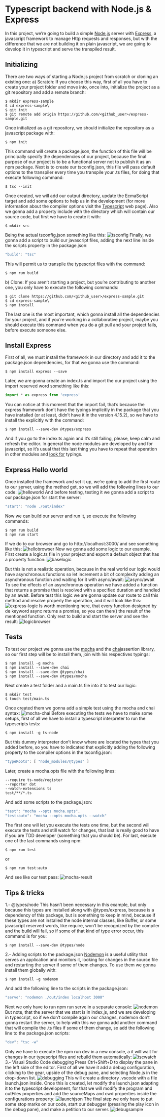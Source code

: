 # Typescript backend with Node.js & Express
In this project, we’re going to build a simple [Node.js](https://nodejs.org/en/) server with [Express](http://expressjs.com/), a javascript framework to manage Http requests and responses, but with the difference that we are not building it on plain javascript, we are going to develop it in typescript and serve the transpiled result.

## Initializing
There are two ways of starting a Node.js project from scratch or cloning an existing one:
a) Scratch:
If you choose this way, first of all you have to create your project folder and move into, once into, initialize the project as a git repository and add a remote branch:
```shell
$ mkdir express-sample
$ cd express-sample\
$ git init 
$ git remote add origin https://github.com/<github_user>/express-sample.git
```
Once initialized as a git repository, we should initialize the repository as a javascript package with:
```shell
$ npm init
```
This command will create a package.json, the function of this file will be principally specify the dependencies of our project, because the final purpose of our project is to be a functional server not to publish it as an npm package.
Next is to create our tsconfig.json, this file will pass default options to the transpiler every time you transpile your .ts files, for doing that execute following command:
```shell
$ tsc --init
```
Once created, we will add our output directory, update the EcmaScript target and add some options to help us in the development (for more information about the compiler options visit the [Typescript](http://www.typescriptlang.org/docs/handbook/compiler-options.html) web page).  Also we gonna add a property include with the directory which will contain our source code, but first we have to create it with:
```shell
$ mkdir src
```
Being the actual tsconfig.json something like this:
![tsconfig](images/tsconfig.PNG)
Finally, we gonna add a script to build our javascript files, adding the next line inside the scripts property in the package.json:
```javascript
"build": "tsc"
```
This will permit us to transpile the typescript files with the command:
```shell
$ npm run build
```
b) Clone:
If you aren’t starting a project, but you’re contributing to another one, you only have to execute the following commands:
```shell
$ git clone https://github.com/<github_user>/express-sample.git
$ cd express-sample\
$ npm install
```
The last one is the most important, which gonna install all the dependencies for your project, and if you’re working in a collaborative project, maybe you should execute this command when you do a git pull and your project fails, before execute someone else.

## Install Express 
First of all, we must install the framework in our directory and add it to the package.json dependencies, for that we gonna use the command:
```shell
$ npm install express --save
```
Later, we are gonna create an index.ts and import the our project using the import reserved word something like this:
```javascript
import * as express from 'express'
```
You can notice at this moment that the import fail, that’s because the express framework don’t have the typings implicitly in the package that you have installed (or at least, didn’t have it in the version 4.15.2), so we have to install the explicitly with the command:
```shell
$ npm install --save-dev @types/express
```
And if you go to the index.ts again and it’s still failing, please, keep calm and refresh the editor.
In general the node modules are developed by and for javascript, so it’s usual that this last thing you have to repeat that operation in other modules and [look for](https://microsoft.github.io/TypeSearch/) typings.

## Express Hello world
Once installed the framework and set it up, we’re going to add the first route to our server, using the method get, so we will add the following lines to our code:
![helloworld](images/express-helloworld.PNG)
And before testing, testing it we gonna add a script to our package.json for start the server:
```javascript
"start": "node ./out/index"
```
Now we can build our server and run it, so execute the following commands:
```shell
$ npm run build
$ npm run start
```
If we do to our browser and go to http://localhost:3000/ and see something like this:
![hellobrowser](images/browser-helloworld.PNG)
Now we gonna add some logic to our example. First create a logic.ts file in your project and export a default object that has a property function:
![baselogic](images/baselogic.PNG)

But this is not a realistic operation, because in the real world our logic would have asynchronous functions so let increment a bit of complexity adding an asynchronous function and waiting for it with async/await:
![async/await](images/asyncawait.PNG)
To see the effects of an asynchronous operation we have added a function that returns a promise that is resolved with a specified duration and handled by an await. Before test this logic we are gonna update our route to call this method and resolve properly the operation, and it will look like this:
![express-logic](images/express-hellologic.PNG)
Is worth mentioning here, that every function designed by de keyword async returns a promise, so you can then() the result of the mentioned function.
Only rest to build and start the server and see the result:
![logicbrowser](images/browser-hellologic.PNG)
## Tests
To test our project we gonna use the [mocha](http://mochajs.org/framework) and the [chai](http://chaijs.com/)assertion library, so our first step will be to install them, join with his respectives typings:
```shell
$ npm install -g mocha
$ npm install --save-dev chai
$ npm install --save-dev @types/chai
$ npm install --save-dev @types/mocha
```
Next create a test folder and a main.ts file into it to test our logic:
```shell
$ mkdir test
$ touch test/main.ts
```
Once created them we gonna add a simple test using the mocha and chai syntax:
![mocha-chai](images/mocha-chai.PNG)
Before executing the tests we have to make some setups, first of all we have to install a typescript interpreter to run the typescripts tests:
```shell
$ npm install -g ts-node
```
But this dummy interpreter don’t know where are located the types that you added before, so you have to indicated that explicitly adding the following property to the compiler options in the tsconfig.json:
```javascript
"typeRoots": [ "node_modules/@types" ]
```
Later, create a mocha.opts file with the following lines:
```shell
--require ts-node/register
--reporter dot
--watch-extensions ts
test/**/*.ts
```
And add some scripts to the package.json:
```javascript
"test": "mocha --opts mocha.opts",
"test:auto": "mocha --opts mocha.opts --watch"
```
The first one will let you execute the tests one time, but the second will execute the tests and still watch for changes, that last is really good to have if you are TDD developer (something that you should be).
For last, execute one of the last commands using npm:
```shell
$ npm run test
```
or
```shell
$ npm run test:auto
```
And see like our test pass:
![mocha-result](images/mocha-result.PNG)
## Tips & tricks
1.- @types/node
This hasn’t been necessary in this example, but only because this types are installed along with @types/express, because is a dependency of this package, but is something to keep in mind, because if these types are not installed the node internal classes, like Buffer, or some javascript reserved words, like require, won’t be recognized by the compiler and the build will fail, so if some of that kind of type error occur, this command is for you:
```shell
$ npm install --save-dev @types/node
```
2.- Adding scripts to the package.json
[Nodemon](https://nodemon.io/) is a useful utility that serves an application and monitors it, looking for changes in the source file and restarting the server if some of them changes. To use them we gonna install them globally with:
```shell
$ npm install -g nodemon
```
And add the following line to the scripts in the package.json:
```javascript
"serve": "nodemon ./out/index localhost 3000"
```
Next we only have to run npm run serve in a separate console:
![nodemon](images/nodemon.PNG)
But note, that the server that we start is in index.js, and we are developing in typescript, so if we don’t compile again our changes, nodemon don’t gonna restart the server, to help with this we gonna add another command that will compile the .ts files if some of them change, so add the following line to the package.json scripts:
```javascript
"dev": "tsc -w"
```
Only we have to execute the npm run dev in a new console, a it will wait for changes in our typescript files and rebuild them automatically:
![tscwatch](images/tscwatch.PNG)
3.- Visual Studio Code debugging
Press Ctrl+Shift+D to display the pane in the left side of the editor. First of all we have it add a debug configuration, clicking to the gear, upside of the debug pane, and selecting Node.js in the drop-down list.
![debugging](images/debugging.PNG)
This will create a directory .vscode with a file launch.json inside. Once this is created, let modify the launch.json adapting it to the typescript development, for that we will modify the program and outFiles properties and add the sourceMaps and cwd properties inside the configurations property:
![launchjson](images/launchjson.PNG)
The final step we only have to put some stop marks on our code, start our debugger (pressing the play icon in the debug pane), and make a petition to our server.
![debugsample](images/debugsample.PNG)
